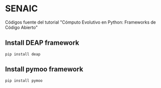 # SENAIC 
Códigos fuente del tutorial "Cómputo Evolutivo en Python: Frameworks de Código Abierto"

## Install DEAP framework
```
pip install deap
```

## Install pymoo framework
```
pip install pymoo
```
